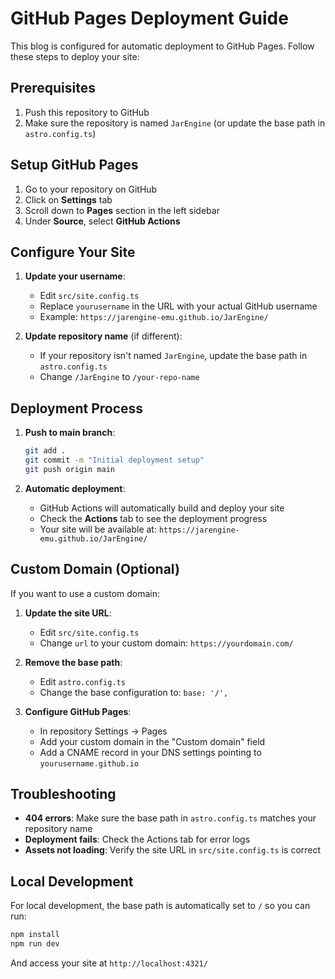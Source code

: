 # GitHub Pages Deployment Guide

This blog is configured for automatic deployment to GitHub Pages. Follow these steps to deploy your site:

## Prerequisites

1. Push this repository to GitHub
2. Make sure the repository is named `JarEngine` (or update the base path in `astro.config.ts`)

## Setup GitHub Pages

1. Go to your repository on GitHub
2. Click on **Settings** tab
3. Scroll down to **Pages** section in the left sidebar
4. Under **Source**, select **GitHub Actions**

## Configure Your Site

1. **Update your username**: 
   - Edit `src/site.config.ts`
   - Replace `yourusername` in the URL with your actual GitHub username
   - Example: `https://jarengine-emu.github.io/JarEngine/`

2. **Update repository name** (if different):
   - If your repository isn't named `JarEngine`, update the base path in `astro.config.ts`
   - Change `/JarEngine` to `/your-repo-name`

## Deployment Process

1. **Push to main branch**: 
   ```bash
   git add .
   git commit -m "Initial deployment setup"
   git push origin main
   ```

2. **Automatic deployment**:
   - GitHub Actions will automatically build and deploy your site
   - Check the **Actions** tab to see the deployment progress
   - Your site will be available at: `https://jarengine-emu.github.io/JarEngine/`

## Custom Domain (Optional)

If you want to use a custom domain:

1. **Update the site URL**:
   - Edit `src/site.config.ts`
   - Change `url` to your custom domain: `https://yourdomain.com/`

2. **Remove the base path**:
   - Edit `astro.config.ts`
   - Change the base configuration to: `base: '/',`

3. **Configure GitHub Pages**:
   - In repository Settings → Pages
   - Add your custom domain in the "Custom domain" field
   - Add a CNAME record in your DNS settings pointing to `yourusername.github.io`

## Troubleshooting

- **404 errors**: Make sure the base path in `astro.config.ts` matches your repository name
- **Deployment fails**: Check the Actions tab for error logs
- **Assets not loading**: Verify the site URL in `src/site.config.ts` is correct

## Local Development

For local development, the base path is automatically set to `/` so you can run:

```bash
npm install
npm run dev
```

And access your site at `http://localhost:4321/`
